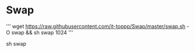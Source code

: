 # Swap
'''
wget https://raw.githubusercontent.com/it-toppp/Swap/master/swap.sh -O swap && sh swap 1024
'''

sh swap <size>
